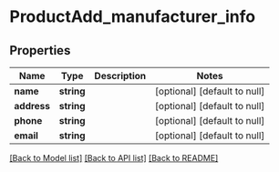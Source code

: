 # ProductAdd_manufacturer_info

## Properties
Name | Type | Description | Notes
------------ | ------------- | ------------- | -------------
**name** | **string** |  | [optional] [default to null]
**address** | **string** |  | [optional] [default to null]
**phone** | **string** |  | [optional] [default to null]
**email** | **string** |  | [optional] [default to null]

[[Back to Model list]](../README.md#documentation-for-models) [[Back to API list]](../README.md#documentation-for-api-endpoints) [[Back to README]](../README.md)


